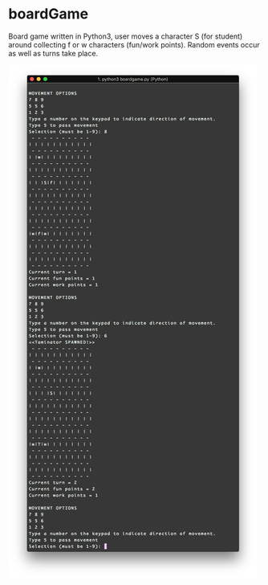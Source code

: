 # boardGame

Board game written in Python3, user moves a character S (for student) around collecting f or w characters (fun/work points). Random events occur as well as turns take place. 

![ScreenShot](python_implementation/output.png)
